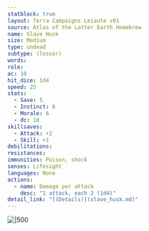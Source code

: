 ```yaml
---
statblock: true
layout: Terra Campaigns Leiaute v01
source: Atlas of the Latter Earth Homebrew
name: Slave Husk
size: Medium
type: undead
subtype: (lesser)
words: 
role: 
ac: 10
hit_dice: 1d4
speed: 25
stats:
  - Save: 5
  - Instinct: 6
  - Morale: 6
  - dc: 10
skillsaves:
  - Attack: +2
  - Skill: +1
debilitations: 
resistances:
immunities: Poison, shock
senses: Lifesight
languages: None
actions:
  - name: Damage per attack
    desc: "1 attack, each 2 (1d4)"
detail_link: "[(Details)](slave_husk.md)"
---
```


![|500](https://i.imgur.com/8c1FRmU.png)

